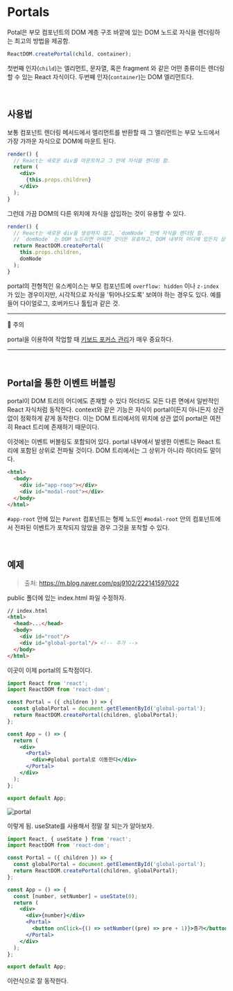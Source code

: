 # Portals

Potal은 부모 컴포넌트의 DOM 계층 구조 바깥에 있는 DOM 노드로 자식을 렌더링하는 최고의 방법을 제공함.

```jsx
ReactDOM.createPortal(child, container);
```

첫번째 인자(`child`)는 엘리먼트, 문자열, 혹은 fragment 와 같은 어떤 종류이든 렌더링할 수 있는 React 자식이다. 두번째 인자(`container`)는 DOM 엘리먼트다.

<br/>

## 사용법

보통 컴포넌트 렌더링 메서드에서 엘리먼트를 반환할 때 그 엘리먼트는 부모 노드에서 가장 가까운 자식으로 DOM에 마운트 된다.

```jsx
render() {
  // React는 새로운 div를 마운트하고 그 안에 자식을 렌더링 함.
  return (
    <div>
      {this.props.children}
    </div>
  );
}
```

그런데 가끔 DOM의 다른 위치에 자식을 삽입하는 것이 유용할 수 있다.

```jsx
render() {
  // React는 새로운 div을 생성하지 않고, `domNode` 안에 자식을 렌더링 함.
  // `domNode` 는 DOM 노드라면 어떠한 것이든 유효하고, DOM 내부의 어디에 있든지 상관없음.
  return ReactDOM.createPortal(
    this.props.children,
    domNode
  );
}
```

portal의 전형적인 유스케이스는 부모 컴포넌트에 `overflow: hidden` 이나 `z-index` 가 있는 경우이지만, 시각적으로 자식을 '튀어나오도록' 보여야 하는 경우도 있다. 예를 들어 다이얼로그, 호버카드나 툴팁과 같은 것.

---

📌 주의

portal을 이용하여 작업할 때 [키보드 포커스 관리](https://ko.reactjs.org/docs/accessibility.html#programmatically-managing-focus)가 매우 중요하다.

---

<br/>

## Portal을 통한 이벤트 버블링

portal이 DOM 트리의 어디에도 존재할 수 있다 하더라도 모든 다른 면에서 일반적인 React 자식처럼 동작한다. context와 같은 기능은 자식이 portal이든지 아니든지 상관 없이 정확하게 같게 동작한다. 이는 DOM 트리에서의 위치에 상관 없이 portal은 여전히 React 트리에 존재하기 때문이다.

이것에는 이벤트 버블링도 포함되어 있다. portal 내부에서 발생한 이벤트는 React 트리에 포함된 상위로 전파될 것이다. DOM 트리에서는 그 상위가 아니라 하더라도 말이다.

```html
<html>
  <body>
    <div id="app-roop"></div>
    <div id="modal-root"></div>
  </body>
</html>
```

`#app-root` 안에 있는 `Parent` 컴포넌트는 형제 노드인 `#modal-root` 안의 컴포넌트에서 전파된 이벤트가 포착되지 않았을 경우 그것을 포착할 수 있다.

<br/>

## 예제

> 출처: https://m.blog.naver.com/psj9102/222141597022

public 폴더에 있는 index.html 파일 수정하자.

```html
// index.html
<html>
  <head>...</head>
  <body>
    <div id="root"/>
    <div id="global-portal"/> <!-- 추가 -->
  </body>
</html> 
```

이곳이 이제 portal의 도착점이다.

```jsx
import React from 'react';
import ReactDOM from 'react-dom';

const Portal = ({ children }) => {
  const globalPortal = document.getElementById('global-portal');
  return ReactDOM.createPortal(children, globalPortal);
};

const App = () => {
  return (
    <div>
      <Portal>
        <div>#global portal로 이동한다</div>
      </Portal>
    </div>
  );
};

export default App;
```

![portal](https://user-images.githubusercontent.com/59427983/112404647-10968000-8d54-11eb-917e-440072fc7571.png)

이렇게 됨. useState를 사용해서 정말 잘 되는가 알아보자.

```jsx
import React, { useState } from 'react';
import ReactDOM from 'react-dom';

const Portal = ({ children }) => {
  const globalPortal = document.getElementById('global-portal');
  return ReactDOM.createPortal(children, globalPortal);
};

const App = () => {
  const [number, setNumber] = useState(0);
  return (
    <div>
      <div>{number}</div>
      <Portal>
        <button onClick={() => setNumber((pre) => pre + 1)}>증가</button>
      </Portal>
    </div>
  );
};

export default App;
```

이런식으로 잘 동작한다.

